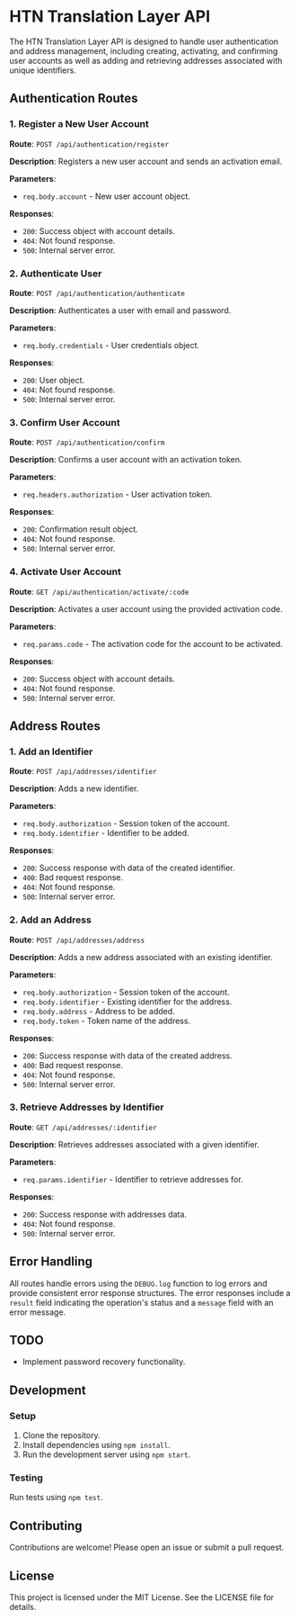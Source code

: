 # HTN Translation Layer API

The HTN Translation Layer API is designed to handle user authentication and address management, including creating, activating, and confirming user accounts as well as adding and retrieving addresses associated with unique identifiers.

## Authentication Routes

### 1. Register a New User Account

**Route**: `POST /api/authentication/register`

**Description**: Registers a new user account and sends an activation email.

**Parameters**:

- `req.body.account` - New user account object.

**Responses**:

- `200`: Success object with account details.
- `404`: Not found response.
- `500`: Internal server error.

### 2. Authenticate User

**Route**: `POST /api/authentication/authenticate`

**Description**: Authenticates a user with email and password.

**Parameters**:

- `req.body.credentials` - User credentials object.

**Responses**:

- `200`: User object.
- `404`: Not found response.
- `500`: Internal server error.

### 3. Confirm User Account

**Route**: `POST /api/authentication/confirm`

**Description**: Confirms a user account with an activation token.

**Parameters**:

- `req.headers.authorization` - User activation token.

**Responses**:

- `200`: Confirmation result object.
- `404`: Not found response.
- `500`: Internal server error.

### 4. Activate User Account

**Route**: `GET /api/authentication/activate/:code`

**Description**: Activates a user account using the provided activation code.

**Parameters**:

- `req.params.code` - The activation code for the account to be activated.

**Responses**:

- `200`: Success object with account details.
- `404`: Not found response.
- `500`: Internal server error.

## Address Routes

### 1. Add an Identifier

**Route**: `POST /api/addresses/identifier`

**Description**: Adds a new identifier.

**Parameters**:

- `req.body.authorization` - Session token of the account.
- `req.body.identifier` - Identifier to be added.

**Responses**:

- `200`: Success response with data of the created identifier.
- `400`: Bad request response.
- `404`: Not found response.
- `500`: Internal server error.

### 2. Add an Address

**Route**: `POST /api/addresses/address`

**Description**: Adds a new address associated with an existing identifier.

**Parameters**:

- `req.body.authorization` - Session token of the account.
- `req.body.identifier` - Existing identifier for the address.
- `req.body.address` - Address to be added.
- `req.body.token` - Token name of the address.

**Responses**:

- `200`: Success response with data of the created address.
- `400`: Bad request response.
- `404`: Not found response.
- `500`: Internal server error.

### 3. Retrieve Addresses by Identifier

**Route**: `GET /api/addresses/:identifier`

**Description**: Retrieves addresses associated with a given identifier.

**Parameters**:

- `req.params.identifier` - Identifier to retrieve addresses for.

**Responses**:

- `200`: Success response with addresses data.
- `404`: Not found response.
- `500`: Internal server error.

## Error Handling

All routes handle errors using the `DEBUG.log` function to log errors and provide consistent error response structures. The error responses include a `result` field indicating the operation's status and a `message` field with an error message.

## TODO

- Implement password recovery functionality.

## Development

### Setup

1. Clone the repository.
2. Install dependencies using `npm install`.
3. Run the development server using `npm start`.

### Testing

Run tests using `npm test`.

## Contributing

Contributions are welcome! Please open an issue or submit a pull request.

## License

This project is licensed under the MIT License. See the LICENSE file for details.
